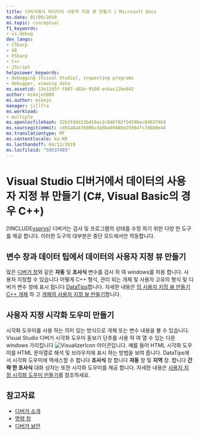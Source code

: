 ```yaml
---
title: 디버거에서 데이터의 사용자 지정 뷰 만들기 | Microsoft Docs
ms.date: 01/09/2019
ms.topic: conceptual
f1_keywords:
- vs.debug
dev_langs:
- CSharp
- VB
- FSharp
- C++
- JScript
helpviewer_keywords:
- debugging [Visual Studio], inspecting programs
- debugger, viewing data
ms.assetid: 13e1105f-f987-402e-9108-ec6ac12be042
author: mikejo5000
ms.author: mikejo
manager: jillfra
ms.workload:
- multiple
ms.openlocfilehash: 32b3fddd13bd16ac2c846f02f54596ec846374b9
ms.sourcegitcommit: cd91a8a4f6086cda9ba6948be25864fc7d6b8e44
ms.translationtype: MT
ms.contentlocale: ko-KR
ms.lasthandoff: 04/12/2019
ms.locfileid: "59537493"
---
```

# <a name="create-custom-views-of-data-in-the-visual-studio-debugger-c-visual-basic-c"></a>Visual Studio 디버거에서 데이터의 사용자 지정 뷰 만들기 (C#, Visual Basic의 경우 C++)

[!INCLUDE[vsprvs](../code-quality/includes/vsprvs_md.md)] 디버거는 검사 및 프로그램의 상태를 수정 하기 위한 다양 한 도구를 제공 합니다. 이러한 도구의 대부분은 중단 모드에서만 작동합니다.

## <a name="create-custom-views-of-data-in-variable-windows-and-datatips"></a>변수 창과 데이터 팁에서 데이터의 사용자 지정 뷰 만들기

 많은 [디버거 창](../debugger/debugger-windows.md)와 같은 **자동** 및 **조사식** 변수를 검사 하 여 windows를 허용 합니다. 사용자 지정할 수 있습니다 어떻게 C++ 형식, 관리 되는 개체 및 사용자 고유의 형식 및 디버거 변수 창에 표시 됩니다 [DataTips](../debugger/view-data-values-in-data-tips-in-the-code-editor.md)합니다. 자세한 내용은 [의 사용자 지정 뷰 만들기 C++ 개체](../debugger/create-custom-views-of-native-objects.md) 하 고 [개체의 사용자 지정 뷰 만들기](../debugger/create-custom-views-of-dot-managed-objects.md)합니다.

## <a name="create-custom-visualizers"></a>사용자 지정 시각화 도우미 만들기

 시각화 도우미를 사용 하는 의미 있는 방식으로 개체 또는 변수 내용을 볼 수 있습니다. Visual Studio 디버거 시각화 도우미 돋보기 단추를 사용 하 여 열 수 있는 다른 windows 가리킵니다 ![VisualizerIcon](../debugger/media/dbg-tips-visualizer-icon.png "시각화 아이콘") 아이콘입니다. 예를 들어 HTML 시각화 도우미를 HTML 문자열로 해석 및 브라우저에 표시 하는 방법을 보여 줍니다. DataTips에서 시각화 도우미에 액세스할 수 합니다 **조사식** 창 합니다 **자동** 창 및 **지역** 창. 합니다 **간략 한 조사식** 대화 상자는 또한 시각화 도우미를 제공 합니다. 자세한 내용은 [사용자 지정 시각화 도우미 만들기](../debugger/create-custom-visualizers-of-data.md)를 참조하세요.

## <a name="see-also"></a>참고자료

- [디버거 소개](../debugger/debugger-feature-tour.md)
- [명령 창](../ide/reference/command-window.md)
- [디버거 보안](../debugger/debugger-security.md)